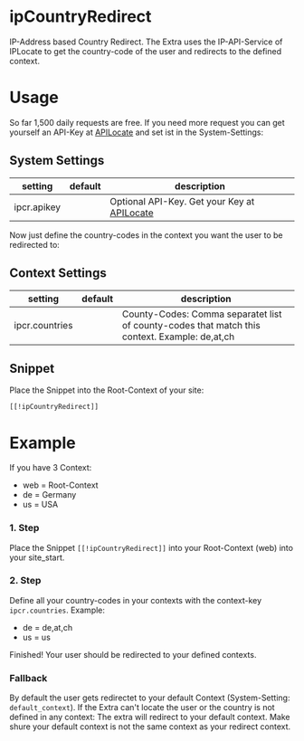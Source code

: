 # ipCountryRedirect
IP-Address based Country Redirect. The Extra uses the IP-API-Service of IPLocate to get the country-code of the user and redirects to the defined context.


# Usage
So far 1,500 daily requests are free. If you need more request you can get yourself an API-Key at [APILocate](https://www.iplocate.io/) and set ist in the System-Settings:
## System Settings
| setting | default | description |
| --- | --- | --- |
| ipcr.apikey |  | Optional API-Key. Get your Key at [APILocate](https://www.iplocate.io/) |

Now just define the country-codes in the context you want the user to be redirected to:
## Context Settings
| setting | default | description |
| --- | --- | --- |
| ipcr.countries |  | County-Codes: Comma separatet list of county-codes that match this context. Example: de,at,ch |

## Snippet
Place the Snippet into the Root-Context of your site:
```
[[!ipCountryRedirect]]
```

# Example
If you have 3 Context:
- web = Root-Context
- de = Germany
- us = USA

### 1. Step
Place the Snippet `[[!ipCountryRedirect]]` into your Root-Context (web) into your site_start.

### 2. Step
Define all your country-codes in your contexts with the context-key `ipcr.countries`. Example:
- de = de,at,ch
- us = us

Finished! Your user should be redirected to your defined contexts.

### Fallback
By default the user gets redirectet to your default Context (System-Setting: `default_context`).
If the Extra can't locate the user or the country is not defined in any context: The extra will redirect to your default context.
Make shure your default context is not the same context as your redirect context.
